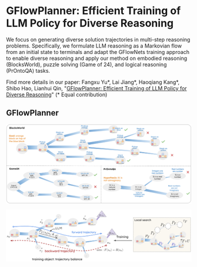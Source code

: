 # GFlowPlanner: Efficient Training of LLM Policy for Diverse Reasoning

We focus on generating diverse solution trajectories in multi-step reasoning problems. Specifically, we formulate LLM reasoning as a Markovian flow from an initial state to terminals and adapt the GFlowNets training approach to enable diverse reasoning and apply our method on embodied reasoning (BlocksWorld), puzzle solving (Game of 24), and logical reasoning (PrOntoQA) tasks. 

Find more details in our paper:
Fangxu Yu*, Lai Jiang*, Haoqiang Kang*, Shibo Hao, Lianhui Qin, "[GFlowPlanner: Efficient Training of LLM Policy for Diverse Reasoning]()" (* Equal contribution)

## GFlowPlanner

![plot](./images/task_overview.png)


![plot](./images/main_arch.png)


